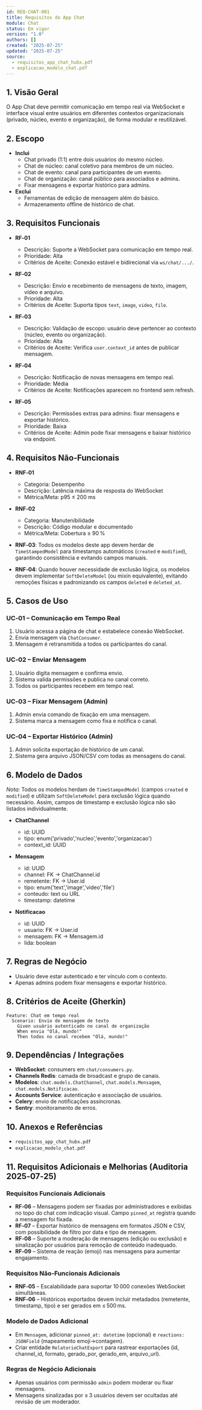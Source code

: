 ```yaml
---
id: REQ-CHAT-001
title: Requisitos do App Chat
module: Chat
status: Em vigor
version: "1.0"
authors: []
created: "2025-07-25"
updated: "2025-07-25"
source:
  - requisitos_app_chat_hubx.pdf
  - explicacao_modelo_chat.pdf
---
```


## 1. Visão Geral

O App Chat deve permitir comunicação em tempo real via WebSocket e interface visual entre usuários em diferentes contextos organizacionais (privado, núcleo, evento e organização), de forma modular e reutilizável.

## 2. Escopo
- **Inclui**  
  - Chat privado (1:1) entre dois usuários do mesmo núcleo.  
  - Chat de núcleo: canal coletivo para membros de um núcleo.  
  - Chat de evento: canal para participantes de um evento.  
  - Chat de organização: canal público para associados e admins.  
  - Fixar mensagens e exportar histórico para admins.  
- **Exclui**  
  - Ferramentas de edição de mensagem além do básico.  
  - Armazenamento offline de histórico de chat.

## 3. Requisitos Funcionais

- **RF‑01**  
  - Descrição: Suporte a WebSocket para comunicação em tempo real.  
  - Prioridade: Alta  
  - Critérios de Aceite: Conexão estável e bidirecional via `ws/chat/.../`.  

- **RF‑02**  
  - Descrição: Envio e recebimento de mensagens de texto, imagem, vídeo e arquivo.  
  - Prioridade: Alta  
  - Critérios de Aceite: Suporta tipos `text`, `image`, `video`, `file`.  

- **RF‑03**  
  - Descrição: Validação de escopo: usuário deve pertencer ao contexto (núcleo, evento ou organização).  
  - Prioridade: Alta  
  - Critérios de Aceite: Verifica `user.context_id` antes de publicar mensagem.  

- **RF‑04**  
  - Descrição: Notificação de novas mensagens em tempo real.  
  - Prioridade: Média  
  - Critérios de Aceite: Notificações aparecem no frontend sem refresh.  

- **RF‑05**  
  - Descrição: Permissões extras para admins: fixar mensagens e exportar histórico.  
  - Prioridade: Baixa  
  - Critérios de Aceite: Admin pode fixar mensagens e baixar histórico via endpoint.  

## 4. Requisitos Não‑Funcionais

- **RNF‑01**  
  - Categoria: Desempenho  
  - Descrição: Latência máxima de resposta do WebSocket  
  - Métrica/Meta: p95 ≤ 200 ms  

- **RNF‑02**  
  - Categoria: Manutenibilidade  
  - Descrição: Código modular e documentado  
  - Métrica/Meta: Cobertura ≥ 90 %  


- **RNF‑03**: Todos os modelos deste app devem herdar de `TimeStampedModel` para timestamps automáticos (`created` e `modified`), garantindo consistência e evitando campos manuais.
- **RNF‑04**: Quando houver necessidade de exclusão lógica, os modelos devem implementar `SoftDeleteModel` (ou mixin equivalente), evitando remoções físicas e padronizando os campos `deleted` e `deleted_at`.

## 5. Casos de Uso

### UC‑01 – Comunicação em Tempo Real
1. Usuário acessa a página de chat e estabelece conexão WebSocket.  
2. Envia mensagem via `ChatConsumer`.  
3. Mensagem é retransmitida a todos os participantes do canal.

### UC‑02 – Enviar Mensagem
1. Usuário digita mensagem e confirma envio.  
2. Sistema valida permissões e publica no canal correto.  
3. Todos os participantes recebem em tempo real.

### UC‑03 – Fixar Mensagem (Admin)
1. Admin envia comando de fixação em uma mensagem.  
2. Sistema marca a mensagem como fixa e notifica o canal.

### UC‑04 – Exportar Histórico (Admin)
1. Admin solicita exportação de histórico de um canal.  
2. Sistema gera arquivo JSON/CSV com todas as mensagens do canal.

## 6. Modelo de Dados
*Nota:* Todos os modelos herdam de `TimeStampedModel` (campos `created` e `modified`) e utilizam `SoftDeleteModel` para exclusão lógica quando necessário. Assim, campos de timestamp e exclusão lógica não são listados individualmente.

- **ChatChannel**  
  - id: UUID  
  - tipo: enum('privado','nucleo','evento','organizacao')  
  - context_id: UUID  

- **Mensagem**  
  - id: UUID  
  - channel: FK → ChatChannel.id  
  - remetente: FK → User.id  
  - tipo: enum('text','image','video','file')  
  - conteudo: text ou URL  
  - timestamp: datetime  

- **Notificacao**  
  - id: UUID  
  - usuario: FK → User.id  
  - mensagem: FK → Mensagem.id  
  - lida: boolean  

## 7. Regras de Negócio
- Usuário deve estar autenticado e ter vínculo com o contexto.  
- Apenas admins podem fixar mensagens e exportar histórico.  

## 8. Critérios de Aceite (Gherkin)
```gherkin
Feature: Chat em tempo real
  Scenario: Envio de mensagem de texto
    Given usuário autenticado no canal de organização
    When envia "Olá, mundo!"
    Then todos no canal recebem "Olá, mundo!"
```

## 9. Dependências / Integrações
- **WebSocket**: consumers em `chat/consumers.py`.  
- **Channels Redis**: camada de broadcast e grupo de canais.  
- **Modelos**: `chat.models.ChatChannel`, `chat.models.Mensagem`, `chat.models.Notificacao`.  
- **Accounts Service**: autenticação e associação de usuários.  
- **Celery**: envio de notificações assíncronas.  
- **Sentry**: monitoramento de erros.

## 10. Anexos e Referências
- `requisitos_app_chat_hubx.pdf`  
- `explicacao_modelo_chat.pdf`

## 11. Requisitos Adicionais e Melhorias (Auditoria 2025‑07‑25)

### Requisitos Funcionais Adicionais
- **RF‑06** – Mensagens podem ser fixadas por administradores e exibidas no topo do chat com indicação visual. Campo `pinned_at` registra quando a mensagem foi fixada.  
- **RF‑07** – Exportar histórico de mensagens em formatos JSON e CSV, com possibilidade de filtro por data e tipo de mensagem.  
- **RF‑08** – Suporte a moderação de mensagens (edição ou exclusão) e sinalização por usuários para remoção de conteúdo inadequado.  
- **RF‑09** – Sistema de reação (emoji) nas mensagens para aumentar engajamento.  

### Requisitos Não‑Funcionais Adicionais
- **RNF‑05** – Escalabilidade para suportar 10 000 conexões WebSocket simultâneas.  
- **RNF‑06** – Históricos exportados devem incluir metadados (remetente, timestamp, tipo) e ser gerados em ≤ 500 ms.  

### Modelo de Dados Adicional
- Em `Mensagem`, adicionar `pinned_at: datetime` (opcional) e `reactions: JSONField` (mapeamento emoji→contagem).  
- Criar entidade `RelatorioChatExport` para rastrear exportações (id, channel_id, formato, gerado_por, gerado_em, arquivo_url).  

### Regras de Negócio Adicionais
- Apenas usuários com permissão `admin` podem moderar ou fixar mensagens.  
- Mensagens sinalizadas por ≥ 3 usuários devem ser ocultadas até revisão de um moderador.